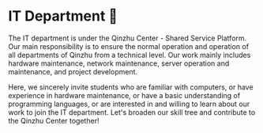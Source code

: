 # IT Department 👋

The IT department is under the Qinzhu Center - Shared Service Platform. Our main responsibility is to ensure the normal operation and operation of all departments of Qinzhu from a technical level. Our work mainly includes hardware maintenance, network maintenance, server operation and maintenance, and project development. 

Here, we sincerely invite students who are familiar with computers, or have experience in hardware maintenance, or have a basic understanding of programming languages, or are interested in and willing to learn about our work to join the IT department. Let's broaden our skill tree and contribute to the Qinzhu Center together!

